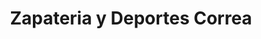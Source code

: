 ---
title: "Zapateria y Deportes Correa"
url: /pitrufquen/zapateria-y-deportes-correa/
shop: ropa
---